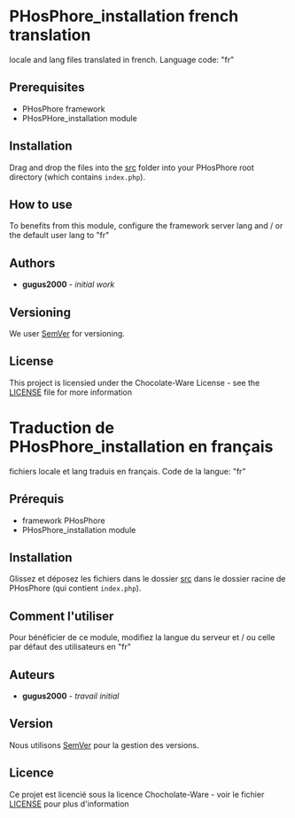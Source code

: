 # PHosPhore_installation french translation

locale and lang files translated in french. Language code: "fr"

## Prerequisites

- PHosPhore framework
- PHosPHore_installation module

## Installation

Drag and drop the files into the [src](../../../src) folder into your PHosPhore root directory (which contains ``index.php``).

## How to use

To benefits from this module, configure the framework server lang and / or the default user lang to "fr"

## Authors

- **gugus2000** - *initial work*

## Versioning

We user [SemVer](https://semver.org/) for versioning.

## License

This project is licensied under the Chocolate-Ware License - see the [LICENSE](../../../LICENSE) file for more information

# Traduction de PHosPhore_installation en français

fichiers locale et lang traduis en français. Code de la langue: "fr"

## Prérequis

- framework PHosPhore
- PHosPhore_installation module

## Installation

Glissez et déposez les fichiers dans le dossier [src](../../../src) dans le dossier racine de PHosPhore (qui contient ``index.php``).

## Comment l'utiliser

Pour bénéficier de ce module, modifiez la langue du serveur et / ou celle par défaut des utilisateurs en "fr"

## Auteurs

- **gugus2000** - *travail initial*

## Version

Nous utilisons [SemVer](http://semver.org) pour la gestion des versions.

## Licence

Ce projet est licencié sous la licence Chocholate-Ware - voir le fichier [LICENSE](../../../LICENSE) pour plus d'information
